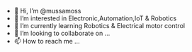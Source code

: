 - 👋 Hi, I’m @mussamoss
- 👀 I’m interested in Electronic,Automation,IoT & Robotics 
- 🌱 I’m currently learning Robotics & Electrical motor control 
- 💞️ I’m looking to collaborate on ...
- 📫 How to reach me ...

<!---
mussamoss/mussamoss is a ✨ special ✨ repository because its `README.md` (this file) appears on your GitHub profile.
You can click the Preview link to take a look at your changes.
--->
